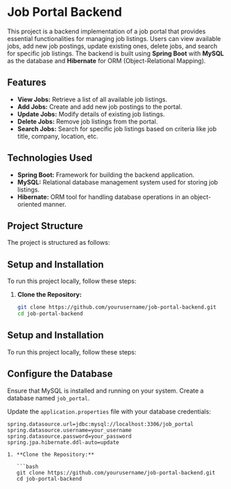 # Job Portal Backend

This project is a backend implementation of a job portal that provides essential functionalities for managing job listings. Users can view available jobs, add new job postings, update existing ones, delete jobs, and search for specific job listings. The backend is built using **Spring Boot** with **MySQL** as the database and **Hibernate** for ORM (Object-Relational Mapping).

## Features

- **View Jobs:** Retrieve a list of all available job listings.
- **Add Jobs:** Create and add new job postings to the portal.
- **Update Jobs:** Modify details of existing job listings.
- **Delete Jobs:** Remove job listings from the portal.
- **Search Jobs:** Search for specific job listings based on criteria like job title, company, location, etc.

## Technologies Used

- **Spring Boot:** Framework for building the backend application.
- **MySQL:** Relational database management system used for storing job listings.
- **Hibernate:** ORM tool for handling database operations in an object-oriented manner.

## Project Structure

The project is structured as follows:
## Setup and Installation

To run this project locally, follow these steps:

1. **Clone the Repository:**

   ```bash
   git clone https://github.com/yourusername/job-portal-backend.git
   cd job-portal-backend
## Setup and Installation

To run this project locally, follow these steps:


## Configure the Database

Ensure that MySQL is installed and running on your system. Create a database named `job_portal`.

Update the `application.properties` file with your database credentials:

```properties
spring.datasource.url=jdbc:mysql://localhost:3306/job_portal
spring.datasource.username=your_username
spring.datasource.password=your_password
spring.jpa.hibernate.ddl-auto=update

1. **Clone the Repository:**

   ```bash
   git clone https://github.com/yourusername/job-portal-backend.git
   cd job-portal-backend

